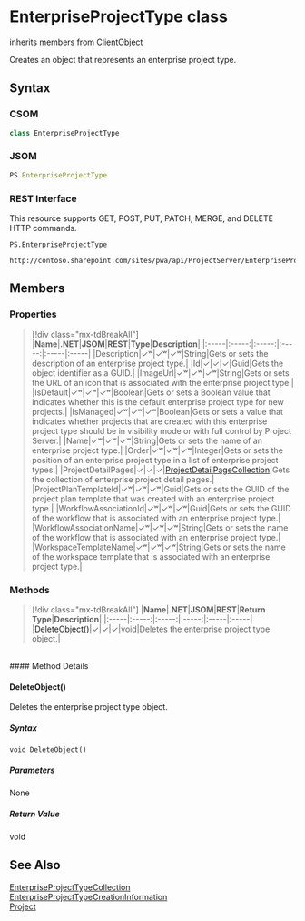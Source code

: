 [comment]: # (Name:EnterpriseProjectType)
[comment]: # (Name:Microsoft.ProjectServer.EnterpriseProjectType)
[comment]: # (Type:class)
[comment]: # (Status:Verified)

# <a name="name"></a>EnterpriseProjectType class

inherits members from [ClientObject](https://msdn.microsoft.com/en-us/library/microsoft.sharepoint.client.clientobject.aspx)<br/>

<a name="description"></a>Creates an object that represents an enterprise project type.

## <a name="syntax"></a>Syntax

### CSOM

```cs
class EnterpriseProjectType 
```
### JSOM

```javascript
PS.EnterpriseProjectType
```
### REST Interface

This resource supports GET, POST, PUT, PATCH, MERGE, and DELETE HTTP commands.

```
PS.EnterpriseProjectType

http://contoso.sharepoint.com/sites/pwa/api/ProjectServer/EnterpriseProjectTypes('{projecttypeid}')
```

## <a name="members"></a>Members

### <a name="properties"></a>Properties
> [!div class="mx-tdBreakAll"]
|**Name**|**.NET**|**JSOM**|**REST**|**Type**|**Description**|
|:-----|:-----:|:-----:|:-----:|:-----|:-----|
|<a name="Description"></a>Description|&#x2713;&#x02B7;|&#x2713;&#x02B7;|&#x2713;&#x02B7;|String|Gets or sets the description of an enterprise project type.|
|<a name="Id"></a>Id|&#x2713;|&#x2713;|&#x2713;|Guid|Gets the object identifier as a GUID.|
|<a name="ImageUrl"></a>ImageUrl|&#x2713;&#x02B7;|&#x2713;&#x02B7;|&#x2713;&#x02B7;|String|Gets or sets the URL of an icon that is associated with the enterprise project type.|
|<a name="IsDefault"></a>IsDefault|&#x2713;&#x02B7;|&#x2713;&#x02B7;|&#x2713;&#x02B7;|Boolean|Gets or sets a Boolean value that indicates whether this is the default enterprise project type for new projects.|
|<a name="IsManaged"></a>IsManaged|&#x2713;&#x02B7;|&#x2713;&#x02B7;|&#x2713;&#x02B7;|Boolean|Gets or sets a value that indicates whether projects that are created with this enterprise project type should be in visibility mode or with full control by Project Server.|
|<a name="Name"></a>Name|&#x2713;&#x02B7;|&#x2713;&#x02B7;|&#x2713;&#x02B7;|String|Gets or sets the name of an enterprise project type.|
|<a name="Order"></a>Order|&#x2713;&#x02B7;|&#x2713;&#x02B7;|&#x2713;&#x02B7;|Integer|Gets or sets the position of an enterprise project type in a list of enterprise project types.|
|<a name="ProjectDetailPages"></a>ProjectDetailPages|&#x2713;|&#x2713;|&#x2713;|[ProjectDetailPageCollection](ProjectDetailPageCollection.md)|Gets the collection of enterprise project detail pages.|
|<a name="ProjectPlanTemplateId"></a>ProjectPlanTemplateId|&#x2713;&#x02B7;|&#x2713;&#x02B7;|&#x2713;&#x02B7;|Guid|Gets or sets the GUID of the project plan template that was created with an enterprise project type.|
|<a name="WorkflowAssociationId"></a>WorkflowAssociationId|&#x2713;&#x02B7;|&#x2713;&#x02B7;|&#x2713;&#x02B7;|Guid|Gets or sets the GUID of the workflow that is associated with an enterprise project type.|
|<a name="WorkflowAssociationName"></a>WorkflowAssociationName|&#x2713;&#x02B7;|&#x2713;&#x02B7;|&#x2713;&#x02B7;|String|Gets or sets the name of the workflow that is associated with an enterprise project type.|
|<a name="WorkspaceTemplateName"></a>WorkspaceTemplateName|&#x2713;&#x02B7;|&#x2713;&#x02B7;|&#x2713;&#x02B7;|String|Gets or sets the name of the workspace template that is associated with an enterprise project type.|

### <a name="methods"></a>Methods
> [!div class="mx-tdBreakAll"]
|**Name**|**.NET**|**JSOM**|**REST**|**Return Type**|**Description**|
|:-----|:-----:|:-----:|:-----:|:-----|:-----|
|[DeleteObject()](#DeleteObject__)|&#x2713;|&#x2713;|&#x2713;|void|Deletes the enterprise project type object.|

<br/>
#### Method Details

#### <a name="DeleteObject__"></a>DeleteObject()
 
Deletes the enterprise project type object.

##### Syntax

```
void DeleteObject()
```

##### Parameters

None

##### Return Value

void

## <a name="seeAlso"></a>See Also

[EnterpriseProjectTypeCollection](EnterpriseProjectTypeCollection.md)<br/>
[EnterpriseProjectTypeCreationInformation](EnterpriseProjectTypeCreationInformation.md)<br/>
[Project](Project.md)<br/>
